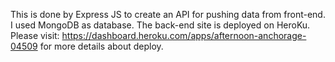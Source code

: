 This is done by Express JS to create an API for pushing data from front-end. I used MongoDB as database. The back-end site is deployed on HeroKu. 
Please visit: https://dashboard.heroku.com/apps/afternoon-anchorage-04509 for more details about deploy.
